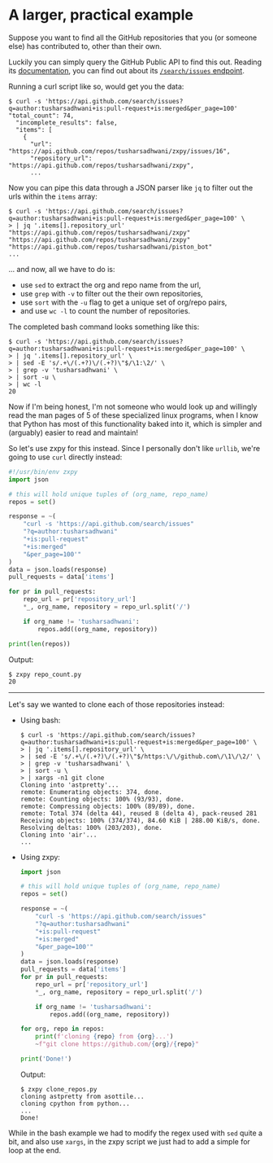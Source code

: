 # A larger, practical example

Suppose you want to find all the GitHub repositories that you (or someone else)
has contributed to, other than their own.

Luckily you can simply query the GitHub Public API to find this out. Reading its
[documentation][1], you can find out about its [`/search/issues` endpoint][2].

Running a curl script like so, would get you the data:

```console
$ curl -s 'https://api.github.com/search/issues?q=author:tusharsadhwani+is:pull-request+is:merged&per_page=100'
"total_count": 74,
  "incomplete_results": false,
  "items": [
    {
      "url": "https://api.github.com/repos/tusharsadhwani/zxpy/issues/16",
      "repository_url": "https://api.github.com/repos/tusharsadhwani/zxpy",
      ...
```

Now you can pipe this data through a JSON parser like `jq` to filter out the urls within the `items` array:

```console
$ curl -s 'https://api.github.com/search/issues?q=author:tusharsadhwani+is:pull-request+is:merged&per_page=100' \
> | jq '.items[].repository_url'
"https://api.github.com/repos/tusharsadhwani/zxpy"
"https://api.github.com/repos/tusharsadhwani/zxpy"
"https://api.github.com/repos/tusharsadhwani/piston_bot"
...
```

... and now, all we have to do is:

- use `sed` to extract the org and repo name from the url,
- use `grep` with `-v` to filter out the their own repositories,
- use `sort` with the `-u` flag to get a unique set of org/repo pairs,
- and use `wc -l` to count the number of repositories.

The completed bash command looks something like this:

```console
$ curl -s 'https://api.github.com/search/issues?q=author:tusharsadhwani+is:pull-request+is:merged&per_page=100' \
> | jq '.items[].repository_url' \
> | sed -E 's/.+\/(.+?)\/(.+?)\"$/\1:\2/' \
> | grep -v 'tusharsadhwani' \
> | sort -u \
> | wc -l
20
```

Now if I'm being honest, I'm not someone who would look up and willingly read the man pages of 5 of these specialized linux programs, when I know that Python has most of this functionality baked into it, which is simpler and (arguably) easier to read and maintain!

So let's use zxpy for this instead. Since I personally don't like `urllib`, we're going to use `curl` directly instead:

```python
#!/usr/bin/env zxpy
import json

# this will hold unique tuples of (org_name, repo_name)
repos = set()

response = ~(
    "curl -s 'https://api.github.com/search/issues"
    "?q=author:tusharsadhwani"
    "+is:pull-request"
    "+is:merged"
    "&per_page=100'"
)
data = json.loads(response)
pull_requests = data['items']

for pr in pull_requests:
    repo_url = pr['repository_url']
    *_, org_name, repository = repo_url.split('/')

    if org_name != 'tusharsadhwani':
        repos.add((org_name, repository))

print(len(repos))
```

Output:

```console
$ zxpy repo_count.py
20
```

---

Let's say we wanted to clone each of those repositories instead:

- Using bash:

  ```console
  $ curl -s 'https://api.github.com/search/issues?q=author:tusharsadhwani+is:pull-request+is:merged&per_page=100' \
  > | jq '.items[].repository_url' \
  > | sed -E 's/.+\/(.+?)\/(.+?)\"$/https:\/\/github.com\/\1\/\2/' \
  > | grep -v 'tusharsadhwani' \
  > | sort -u \
  > | xargs -n1 git clone
  Cloning into 'astpretty'...
  remote: Enumerating objects: 374, done.
  remote: Counting objects: 100% (93/93), done.
  remote: Compressing objects: 100% (89/89), done.
  remote: Total 374 (delta 44), reused 8 (delta 4), pack-reused 281
  Receiving objects: 100% (374/374), 84.60 KiB | 288.00 KiB/s, done.
  Resolving deltas: 100% (203/203), done.
  Cloning into 'air'...
  ...
  ```

- Using zxpy:

  ```python
  import json

  # this will hold unique tuples of (org_name, repo_name)
  repos = set()

  response = ~(
      "curl -s 'https://api.github.com/search/issues"
      "?q=author:tusharsadhwani"
      "+is:pull-request"
      "+is:merged"
      "&per_page=100'"
  )
  data = json.loads(response)
  pull_requests = data['items']
  for pr in pull_requests:
      repo_url = pr['repository_url']
      *_, org_name, repository = repo_url.split('/')

      if org_name != 'tusharsadhwani':
          repos.add((org_name, repository))

  for org, repo in repos:
      print(f'cloning {repo} from {org}...')
      ~f"git clone https://github.com/{org}/{repo}"

  print('Done!')
  ```

  Output:

  ```console
  $ zxpy clone_repos.py
  cloning astpretty from asottile...
  cloning cpython from python...
  ...
  Done!
  ```

While in the bash example we had to modify the regex used with `sed` quite a bit, and also use `xargs`, in the zxpy script we just had to add a simple for loop at the end.

[1]: https://docs.github.com/en/rest/reference
[2]: https://docs.github.com/en/rest/reference/issues

